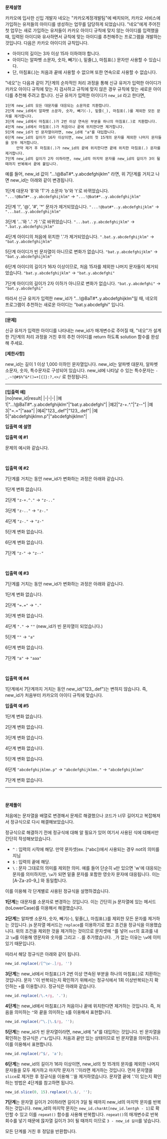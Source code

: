 **문제설명**

카카오에 입사한 신입 개발자 네오는 "카카오계정개발팀"에 배치되어, 카카오 서비스에 가입하는 유저들의 아이디를 생성하는 업무를 담당하게 되었습니다. "네오"에게 주어진 첫 업무는 새로 가입하는 유저들이 카카오 아이디 규칙에 맞지 않는 아이디를 입력했을 때, 입력된 아이디와 유사하면서 규칙에 맞는 아이디를 추천해주는 프로그램을 개발하는 것입니다.
다음은 카카오 아이디의 규칙입니다.

- 아이디의 길이는 3자 이상 15자 이하여야 합니다.
- 아이디는 알파벳 소문자, 숫자, 빼기(-), 밑줄(_), 마침표(.) 문자만 사용할 수 있습니다.
- 단, 마침표(.)는 처음과 끝에 사용할 수 없으며 또한 연속으로 사용할 수 없습니다.

"네오"는 다음과 같이 7단계의 순차적인 처리 과정을 통해 신규 유저가 입력한 아이디가 카카오 아이디 규칙에 맞는 지 검사하고 규칙에 맞지 않은 경우 규칙에 맞는 새로운 아이디를 추천해 주려고 합니다.
신규 유저가 입력한 아이디가 `new_id` 라고 한다면,
```
1단계 new_id의 모든 대문자를 대응되는 소문자로 치환합니다.
2단계 new_id에서 알파벳 소문자, 숫자, 빼기(-), 밑줄(_), 마침표(.)를 제외한 모든 문자를 제거합니다.
3단계 new_id에서 마침표(.)가 2번 이상 연속된 부분을 하나의 마침표(.)로 치환합니다.
4단계 new_id에서 마침표(.)가 처음이나 끝에 위치한다면 제거합니다.
5단계 new_id가 빈 문자열이라면, new_id에 "a"를 대입합니다.
6단계 new_id의 길이가 16자 이상이면, new_id의 첫 15개의 문자를 제외한 나머지 문자들을 모두 제거합니다.
     만약 제거 후 마침표(.)가 new_id의 끝에 위치한다면 끝에 위치한 마침표(.) 문자를 제거합니다.
7단계 new_id의 길이가 2자 이하라면, new_id의 마지막 문자를 new_id의 길이가 3이 될 때까지 반복해서 끝에 붙입니다.
```

예를 들어, new_id 값이 "...!@BaT#*..y.abcdefghijklm" 라면, 위 7단계를 거치고 나면 new_id는 아래와 같이 변경됩니다.

1단계 대문자 'B'와 'T'가 소문자 'b'와 't'로 바뀌었습니다.
`"...!@BaT#*..y.abcdefghijklm"` → `"...!@bat#*..y.abcdefghijklm"`

2단계 '!', '@', '#', '*' 문자가 제거되었습니다.
`"...!@bat#*..y.abcdefghijklm"` → `"...bat..y.abcdefghijklm"`

3단계 '...'와 '..' 가 '.'로 바뀌었습니다.
`"...bat..y.abcdefghijklm"` → `".bat.y.abcdefghijklm"`

4단계 아이디의 처음에 위치한 '.'가 제거되었습니다.
`".bat.y.abcdefghijklm"` → `"bat.y.abcdefghijklm"`

5단계 아이디가 빈 문자열이 아니므로 변화가 없습니다.
`"bat.y.abcdefghijklm"` → `"bat.y.abcdefghijklm"`

6단계 아이디의 길이가 16자 이상이므로, 처음 15자를 제외한 나머지 문자들이 제거되었습니다.
`"bat.y.abcdefghijklm"` → `"bat.y.abcdefghi"`

7단계 아이디의 길이가 2자 이하가 아니므로 변화가 없습니다.
`"bat.y.abcdefghi"` → `"bat.y.abcdefghi"`

따라서 신규 유저가 입력한 new_id가 "...!@BaT#*..y.abcdefghijklm"일 때, 네오의 프로그램이 추천하는 새로운 아이디는 "bat.y.abcdefghi" 입니다.

<hr />

**[문제]**

신규 유저가 입력한 아이디를 나타내는 new_id가 매개변수로 주어질 때, "네오"가 설계한 7단계의 처리 과정을 거친 후의 추천 아이디를 return 하도록 solution 함수를 완성해 주세요.

**[제한사항]**

new_id는 길이 1 이상 1,000 이하인 문자열입니다.
new_id는 알파벳 대문자, 알파벳 소문자, 숫자, 특수문자로 구성되어 있습니다.
new_id에 나타날 수 있는 특수문자는 `-_.~!@#$%^&*()=+[{]}:?,<>/` 로 한정됩니다.

<hr />

**[입출력 예]**<br/>
|no|new_id|result|
|-|-|-|
|예1|"...!@BaT#*..y.abcdefghijklm"|"bat.y.abcdefghi"|
|예2|"z-+.^."|"z--"|
|예3|"=.="|"aaa"|
|예4|"123_.def"|"123_.def"|
|예5|"abcdefghijklmn.p"|"abcdefghijklmn"|
<br/>

**입출력 예 설명**

**입출력 예 #1**

문제의 예시와 같습니다.

<br />

**입출력 예 #2**

7단계를 거치는 동안 new_id가 변화하는 과정은 아래와 같습니다.

1단계 변화 없습니다.

2단계 `"z-+.^."` → `"z-.."`

3단계 `"z-.."` → `"z-."`

4단계 `"z-."` → `"z-"`

5단계 변화 없습니다.

6단계 변화 없습니다.

7단계 `"z-"` → `"z--"`

<br />

**입출력 예 #3**

7단계를 거치는 동안 new_id가 변화하는 과정은 아래와 같습니다.

1단계 변화 없습니다.

2단계 `"=.="` → `"."`

3단계 변화 없습니다.

4단계 `"."` → `""` (new_id가 빈 문자열이 되었습니다.)

5단계 `""` → `"a"`

6단계 변화 없습니다.

7단계 `"a"` → `"aaa"`

<br />

**입출력 예 #4**

1단계에서 7단계까지 거치는 동안 new_id("123_.def")는 변하지 않습니다. 즉, new_id가 처음부터 카카오의 아이디 규칙에 맞습니다.
<br />

**입출력 예 #5**

1단계 변화 없습니다.

2단계 변화 없습니다.

3단계 변화 없습니다.

4단계 변화 없습니다.

5단계 변화 없습니다.

6단계 `"abcdefghijklmn.p"` → `"abcdefghijklmn."` → `"abcdefghijklmn"`

7단계 변화 없습니다.
<br/>
<hr/>
<br/>

**문제풀이**<br/>

처음에는 문자열을 배열로 변경해서 문제르 해결했으나 코드가 너무 길어지고 복잡해져서 정규식으로 다시 해결해보았습니다.

정규식으로 해결하기 전에 정규식에 대해 알 필요가 있어 여기서 사용된 식에 대해서만 간단히 작성해보았습니다.

- `^` : 입력의 시작에 해당. 만약 문자셋(ex. [^abc])에서 사용되는 경우 not의 의미를 지님
- `$` : 입력의 끝에 해당.
- `\` : 문자 그대로의 의미를 제외한 의미. 예를 들어 단순히 `w`만 있으면 'w'에 대응되는 문자를 의미하지만, `\w`가 되면 밑줄 문자를 포함한 영숫자 문자에 대응됩니다. 이는[A-Za-z0-9_] 와 동일합니다.

이를 이용해 각 단계별로 사용된 정규식을 설명하겠습니다.

**1단계**는 대문자를 소문자로 변경하는 것입니다. 이는 간단히 js 문자열에 있는 메서드(toLowerCase)를 이용해서 해결했습니다.

**2단계**는 알파벳 소문자, 숫자, 빼기(-), 밑줄(_), 마침표(.)를 제외한 모든 문자를 제거하는 것입니다. js 문자열 메서드는 `replace`를 이용하기로 했고 조건을 정규식을 이용했습니다. 위의 조건을 제외한 것을 제거하는 것이므로 문자셋에 `^`를 넣어 `not`의 효과를 내고 `\w`를 이용해 영문자와 숫자를 그리고 `-.`를 추가했습니다. `_`가 없는 이유는 `\w`에 이미 있기 때문입니다.

띠라서 해당 정규식은 아래와 같이 됩니다.
```javascript
new_id.replace(/[^\w-.]/g, '')
```

**3단계**는 new_id에서 마침표(.)가 2번 이상 연속된 부분을 하나의 마침표(.)로 치환하는 것입니다. 문자 '.'이 반복되는지 확인하기 위해서는 정규식에서 1회 이상반복되는지 확인하는 `+`를 이용합니다. 정규식은 아래와 같습니다.
```javascript
new_id.replace(/\.+/g, '.');
```

**4단계**는 new_id에서 마침표(.)가 처음이나 끝에 위치한다면 제거하는 것입니다. 즉, 처음을 의미하는 `^`와 끝을 의미하는 `$`를 이용해셔 표현합니다.
```javascript
new_id.replace(/^\.|\.$/g, '');
```

**5단계**는 new_id가 빈 문자열이라면, new_id에 "a"를 대입하는 것입니다. 빈 문자열을 확인하는 정규식은 `/^$/`입니다. 처음과 끝만 있는 상태이므로 빈 문자열을 의미합니다. 이를 이용해서 표현합니다.
```javascript
new_id.replace(/^$/, 'a');
```

**6단계**는 new_id의 길이가 16자 이상이면, new_id의 첫 15개의 문자를 제외한 나머지 문자들을 모두 제거하고 마지막 문자가 '.'이라면 제거하는 것입니다. 먼저 문자열을 `slice`로 제거한 후 정규식을 이용해 '.'을 제거하였습니다. 문자열 끝에 '.'이 있는지 확인하는 방법은 4단계를 참고하면 됩니다.
```javascript
new_id.slice(0, 15).replace(/\.$/, '');
```

**7단계**는 문자열 길이가 2이하라면 길이가 3일 될 때까지 new_id의 마지막 문자를 반복하는 것입니다. new_id의 마지막 문자는 `new_id.charAt[new_id.lentgh - 1]`로 확인할 수 있고 이를 `repeat()` 함수를 사용해 반복합니다. `repeat()`의 매개변수로 반복회수를 넣기 때문에 묹자열 길이가 3이 될 때까지 이므로 `3 - new_id 길이`를 넣습니다.

모든 단계를 거친 후 정답을 반환합니다.
